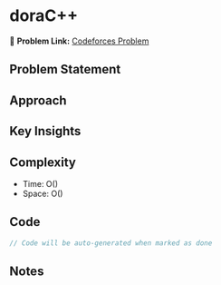 # doraC++

🔗 **Problem Link:** [Codeforces Problem](https://codeforces.com/contest/2007/problem/C)

## Problem Statement
<!-- Describe the problem here -->

## Approach
<!-- Explain your approach -->

## Key Insights
<!-- List key insights and tricks -->

## Complexity
- Time: O()
- Space: O()

## Code
```cpp
// Code will be auto-generated when marked as done
```

## Notes
<!-- Any additional notes -->
